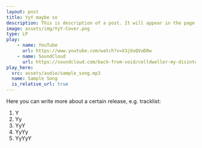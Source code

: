 ```yaml
---
layout: post
title: YyY maybe so
description: This is description of a post. It will appear in the page of it's category with the description shown. Clicking each of them will redirect to the page of the post, the same with clicking "Read More"
image: assets/img/YyY-Cover.png
type: LP
play:
    - name: YouTube
      url: https://www.youtube.com/watch?v=X3jUuQVuD0w
    - name: SoundCloud
      url: https://soundcloud.com/back-from-void/celldweller-my-disintegration-bfv-remix
play_here:
  src: assets/audio/sample_song.mp3
  name: Sample Song
  is_relative_url: true
---
```

Here you can write more about a certain release, e.g. tracklist:
1. Y
1. Yy
1. YyY
1. YyYy
1. YyYyY